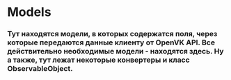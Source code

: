 # Models 

### Тут находятся модели, в которых содержатся поля, через которые передаются данные клиенту от OpenVK API. Все действительно необходимые модели - находятся здесь. Ну а также, тут лежат некоторые конвертеры и класс ObservableObject. 

